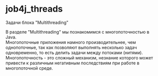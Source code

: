 # job4j_threads
Задачи блока "Multithreading"

В разделе "Multithreading" мы познакомимся с многопоточностью в Java.  
Многопоточные приложения намного производительнее, чем однопоточные, так как позволяют 
выполнять несколько задач одновременно, то есть делить задачи между потоками (нитями).  
Многопоточность - это сложный механизм, незнание которого может привести к различным 
негативным последствиям при работе в многопоточной среде.

